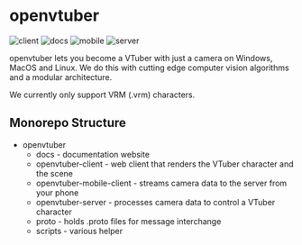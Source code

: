 # openvtuber

![client](https://github.com/virtuber/openvtuber/workflows/client/badge.svg)
![docs](https://github.com/virtuber/openvtuber/workflows/docs/badge.svg)
![mobile](https://github.com/virtuber/openvtuber/workflows/mobile/badge.svg)
![server](https://github.com/virtuber/openvtuber/workflows/server/badge.svg)

openvtuber lets you become a VTuber with just a camera on Windows, MacOS and Linux.
We do this with cutting edge computer vision algorithms and a modular architecture.

We currently only support VRM (.vrm) characters.

## Monorepo Structure

* openvtuber
  * docs - documentation website
  * openvtuber-client - web client that renders the VTuber character and the scene
  * openvtuber-mobile-client - streams camera data to the server from your phone
  * openvtuber-server - processes camera data to control a VTuber character
  * proto - holds .proto files for message interchange
  * scripts - various helper 

